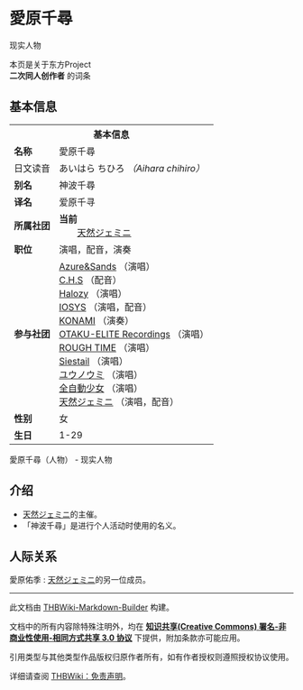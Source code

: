 # 愛原千尋

<!-- source html: G:\repos\THBWiki-Markdown-Builder\THBWikiMarkdown\Temp\main\b\be\ns0%3A%E6%84%9B%E5%8E%9F%E5%8D%83%E5%B0%8B.html -->

现实人物

本页是关于东方Project  
 **二次同人创作者** 的词条

## 基本信息

<table><tbody><tr><th colspan="3">基本信息</th></tr><tr><td class="label"><b>名称</b></td><td> 愛原千尋 </td></tr><tr><td class="label">日文读音</td><td> あいはら ちひろ <i>（Aihara chihiro）</i> </td></tr><tr><td class="label"><b>别名</b></td><td>神波千尋</td></tr><tr><td class="label"><b>译名</b></td><td>爱原千寻</td></tr><tr><td class="label"><b>所属社团</b></td><td><b>当前</b><div style="margin-left:2em;"><a href="./天然ジェミニ.md" title="天然ジェミニ">天然ジェミニ</a></div></td></tr><tr><td class="label"><b>职位</b></td><td>演唱，配音，演奏</td></tr><tr><td class="label"><b>参与社团</b></td><td><a href="./Azure&Sands.md" title="Azure&amp;Sands">Azure&amp;Sands</a> （演唱）<br><a href="./C.H.S.md" title="C.H.S">C.H.S</a> （配音）<br><a href="./Halozy.md" title="Halozy">Halozy</a> （演唱）<br><a href="./IOSYS.md" title="IOSYS">IOSYS</a> （演唱，配音）<br><a href="./KONAMI.md" title="KONAMI">KONAMI</a> （演奏）<br><a href="./OTAKU-ELITE_Recordings.md" title="OTAKU-ELITE Recordings">OTAKU-ELITE Recordings</a> （演唱）<br><a href="./ROUGH_TIME.md" title="ROUGH TIME">ROUGH TIME</a> （演唱）<br><a href="./Siestail.md" title="Siestail">Siestail</a> （演唱）<br><a href="./ユウノウミ.md" title="ユウノウミ">ユウノウミ</a> （演唱）<br><a href="./全自動少女.md" title="全自動少女">全自動少女</a> （演唱）<br><a href="./天然ジェミニ.md" title="天然ジェミニ">天然ジェミニ</a> （演唱，配音）</td></tr><tr><td class="label"><b>性别</b></td><td>女</td></tr><tr><td class="label"><b>生日</b></td><td>1-29</td></tr></tbody></table>

愛原千尋（人物） - 现实人物

## 介绍
- [天然ジェミニ](./天然ジェミニ.md)的主催。
- 「神波千尋」是进行个人活动时使用的名义。


## 人际关系
愛原佑季
: [天然ジェミニ](./天然ジェミニ.md)的另一位成员。





---

此文档由 [THBWiki-Markdown-Builder](https://github.com/Delsin-Yu/THBWiki-Markdown-Builder) 构建。

文档中的所有内容除特殊注明外，均在 [**知识共享(Creative Commons) 署名-非商业性使用-相同方式共享 3.0 协议**](https://creativecommons.org/licenses/by-sa/3.0/deed.zh-hans) 下提供，附加条款亦可能应用。

引用类型与其他类型作品版权归原作者所有，如有作者授权则遵照授权协议使用。

详细请查阅 [THBWiki：免责声明](https://thbwiki.cc/THBWiki:%E5%85%8D%E8%B4%A3%E5%A3%B0%E6%98%8E)。

